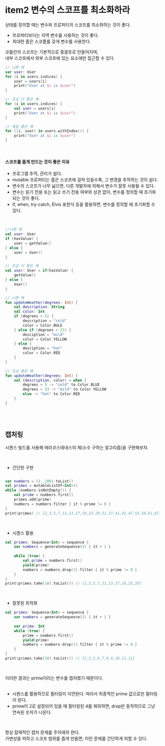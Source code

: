 # item2 변수의 스코프를 최소화하라  
상태를 정의할 때는 변수와 프로퍼티의 스코프를 최소화하는 것이 좋다.   

* 프로퍼티보다는 지역 변수를 사용하는 것이 좋다. 
* 최대한 좁은 스코플를 갖게 변수를 사용한다. 

코틀린의 스코프는 기본적으로 중괄호로 만들어지며,   
내부 스코프에서 외부 스코프에 있는 요소에만 접근할 수 있다.           
  
```kotlin
// 나쁜 예
var user: User
for (i in users.indices) {
	user = users[i]
	print("User at $i is $user")
}

// 조금 더 좋은 예
for (i in users.indices) {
	val user = users[i]
	print("User at $i is $user")
}

// 제일 좋은 예
for ((i, user) in users.withIndex()) {
	print("User at $i is $user")
}
```

<br />

#### 스코프를 좁게 만드는 것이 좋은 이유 
* 프로그램 추적, 관리가 쉽다. 
* mutable 프로퍼티는 좁은 스코프에 걸쳐 있을수록, 그 변경을 추적하는 것이 쉽다.
* 변수의 스코프가 너무 넓으면, 다른 개발자에 의해서 변수가 잘못 사용될 수 있다. 
* 변수는 읽기 전용 또는 읽고 쓰기 전용 여부와 상관 없이, 변수를 정의할 때 초기화되는 것이 좋다.
* if, when, try-catch, Elvis 표현식 등을 활용하면, 변수를 정의할 때 초기화할 수 있다.

<br />

```kotlin
//나쁜 예
val user: User
if (hasValue) {
	user = getValue()
} else {
	user = User()
}

// 조금 더 좋은 예
val user: User = if(hasValue) {
	getValue()
} else {
	User()
}

// 나쁜 예
fun updateWeather(degrees: Int) {
	val description: String
	val color: Int
	if (degrees < 5) {
		description = "cold"
		color = Color.BULE
	} else if (degrees < 23) { 
		desciption = "mild"
		color = Color.YELLOW
	} else {
		desciption = "hot"
		color = Color.RED
	}
}

// 조금 좋은 예
fun updateWeather(degrees: Int) {
	val (description, color) = when {
		degrees < 5 -> "cold" to Color.BLUE
		degrees < 23 -> "mild" to Color.YELLOW
		else -> "hot" to Color.RED
	}
}
```

<br />
<br />

## 캡처링 

시퀀스 빌드를 사용해 에라코스테네스의 체(소수 구하는 알고리즘)을 구현해보자. 

<br />

* 간단한 구현 

```kotlin

var numbers = (2..100).toList()
val primes = mutableListOf<Int>()
while (numbers.isNotEmpty()) {
	val prime = numbers.first()
	primes.add(prime)
	numbers = numbers.filter { it % prime != 0 }
}
print(primes) // [2,3,5,7,11,13,17,19,23,29,31,37,41,43,47,53,59,61,67,71,73,79,83,89,97]
```

<br />  

* 시퀀스 활용 

```kotlin
val primes: Sequence<Int> = sequence {
	var numbers = generateSequence(2) { it + 1 }
	
	while (true) {
		val prime = numbers.first()
		yield(prime)
		numbers = numbers.drop(1).filter { it % prime != 0 }
	}
}
print(primes.take(10).toList()) // [2,3,5,7,11,13,17,19,23,29]
```

<br />  

* 잘못된 최적화 

```kotlin
val primes: Sequence<Int> = sequence {
	var numbers = generateSequence(2) { it + 1 }
	
	var prime: Int
	while (true) {
		prime = numbers.first()
		yield(prime)
		numbers = numbers.drop(1).filter { it % prime != 0 }
	}
}
print(primes.take(10).toList()) // [2,3,5,6,7,8,9,10,11,12]
```
<br />  

이러한 결과는 prime이라는 변수를 캡처했기 때문이다.   
<br />    

* 시퀀스를 활용하므로 필터링이 지연된다. 따라서 최종적인 prime 값으로만 필터링이 된다.
* prime이 2로 설정되어 있을 때 필터링된 4를 제외하면, drop만 동작하므로 그냥 연속된 숫자가 나온다.

<br />  

항상 잠재적인 캡처 문제를 주의애햐 한다.   
가변성을 피하고 스코프 범위를 좁게 만들면, 이런 문제를 간단하게 피할 수 있다.   

